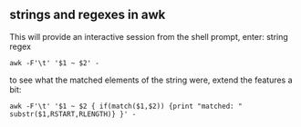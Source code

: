 ## strings and regexes in awk
This will provide an interactive session from the shell prompt, enter: string <tab> regex

	awk -F'\t' '$1 ~ $2' -

to see what the matched elements of the string were, extend the features a bit:

	awk -F'\t' '$1 ~ $2 { if(match($1,$2)) {print "matched: " substr($1,RSTART,RLENGTH)} }' -

